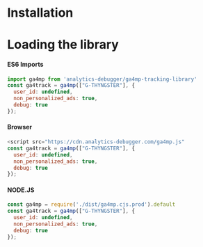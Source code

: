 
# Installation
# Loading the library
<!-- tabs:start -->
#### **ES6 Imports**
```javascript
import ga4mp from 'analytics-debugger/ga4mp-tracking-library'
const ga4track = ga4mp(["G-THYNGSTER"], {  
  user_id: undefined,
  non_personalized_ads: true,
  debug: true
});
```
#### **Browser**
```javascript
<script src="https://cdn.analytics-debugger.com/ga4mp.js"
const ga4track = ga4mp(["G-THYNGSTER"], {  
  user_id: undefined,
  non_personalized_ads: true,
  debug: true
});
```
#### **NODE.JS**
```javascript
const ga4mp = require('./dist/ga4mp.cjs.prod').default
const ga4track = ga4mp(["G-THYNGSTER"], {  
  user_id: undefined,
  non_personalized_ads: true,
  debug: true
});
```
<!-- tabs:end -->
